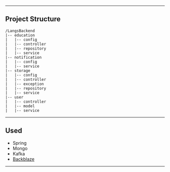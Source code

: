 ___
## Project Structure
```
/LangsBackend
|-- education
|   |-- config
|   |-- controller
|   |-- repository
|   |-- service
|-- notification
|   |-- config
|   |-- service
|-- storage
|   |-- config
|   |-- controller
|   |-- exception
|   |-- repository
|   |-- service
|-- user
|   |-- controller
|   |-- model
|   |-- service
```
___
## Used
- Spring
- Mongo
- Kafka
- [Backblaze](https://www.backblaze.com)
___